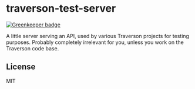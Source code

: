 traverson-test-server
=====================

[![Greenkeeper badge](https://badges.greenkeeper.io/traverson/traverson-test-server.svg)](https://greenkeeper.io/)

A little server serving an API, used by various Traverson projects for testing purposes. Probably completely irrelevant for you, unless you work on the Traverson code base.

License
-------

MIT
